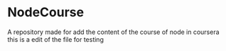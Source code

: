 # NodeCourse
A repository made for add the content of the course of node in coursera
this is a edit of the file for testing